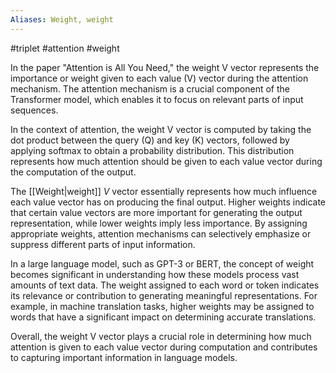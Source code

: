 ```yaml
---
Aliases: Weight, weight
---
```

#triplet #attention #weight

In the paper "Attention is All You Need," the weight V vector represents the importance or weight given to each value (V) vector during the attention mechanism. The attention mechanism is a crucial component of the Transformer model, which enables it to focus on relevant parts of input sequences.

In the context of attention, the weight V vector is computed by taking the dot product between the query (Q) and key (K) vectors, followed by applying softmax to obtain a probability distribution. This distribution represents how much attention should be given to each value vector during the computation of the output.

The [[Weight|weight]] $V$ vector essentially represents how much influence each value vector has on producing the final output. Higher weights indicate that certain value vectors are more important for generating the output representation, while lower weights imply less importance. By assigning appropriate weights, attention mechanisms can selectively emphasize or suppress different parts of input information.

In a large language model, such as GPT-3 or BERT, the concept of weight becomes significant in understanding how these models process vast amounts of text data. The weight assigned to each word or token indicates its relevance or contribution to generating meaningful representations. For example, in machine translation tasks, higher weights may be assigned to words that have a significant impact on determining accurate translations.

Overall, the weight V vector plays a crucial role in determining how much attention is given to each value vector during computation and contributes to capturing important information in language models.